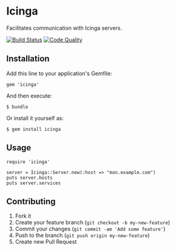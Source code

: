 # Icinga

Facilitates communication with Icinga servers.

[![Build Status](https://secure.travis-ci.org/jbussdieker/icinga.png?branch=master)](https://travis-ci.org/jbussdieker/icinga)
[![Code Quality](https://codeclimate.com/badge.png)](https://codeclimate.com/github/jbussdieker/icinga)

## Installation

Add this line to your application's Gemfile:

    gem 'icinga'

And then execute:

    $ bundle

Or install it yourself as:

    $ gem install icinga

## Usage

`````
require 'icinga'

server = Icinga::Server.new(:host => "mon.example.com")
puts server.hosts
puts server.services
`````

## Contributing

1. Fork it
2. Create your feature branch (`git checkout -b my-new-feature`)
3. Commit your changes (`git commit -am 'Add some feature'`)
4. Push to the branch (`git push origin my-new-feature`)
5. Create new Pull Request
